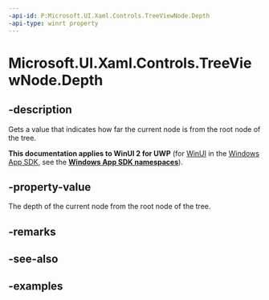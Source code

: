 ```yaml
---
-api-id: P:Microsoft.UI.Xaml.Controls.TreeViewNode.Depth
-api-type: winrt property
---
```

<!-- Property syntax.
public int Depth { get; }
-->

# Microsoft.UI.Xaml.Controls.TreeViewNode.Depth


## -description

Gets a value that indicates how far the current node is from the root node of the tree.


**This documentation applies to WinUI 2 for UWP** (for [WinUI](/windows/apps/winui/winui3/) in the [Windows App SDK](/windows/apps/windows-app-sdk/), see the **[Windows App SDK namespaces](/windows/windows-app-sdk/api/winrt/)**).

## -property-value

The depth of the current node from the root node of the tree.


## -remarks


## -see-also


## -examples


